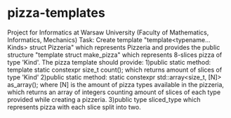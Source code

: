# pizza-templates
Project for Informatics at Warsaw University (Faculty of Mathematics, Informatics, Mechanics)
Task:
Create template "template<typename... Kinds> struct Pizzeria" which represents Pizzeria and provides the public structure "template<typename Kind> struct make_pizza" which represents 8-slices pizza of type 'Kind'. The pizza template should provide:
1)public static method:
  template<typename Kind> static constexpr size_t count();
  which returns amount of slices of type 'Kind'
2)public static method:
  static constexpr std::array<size_t, [N]> as_array();
  where [N] is the amount of pizza types available in the pizzeria, which returns an array of integers counting amount of      slices of each type provided while creating a pizzeria.
3)public type sliced_type which represents pizza with each slice split into two.
